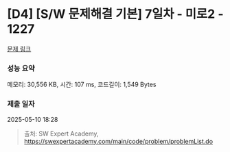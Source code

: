 # [D4] [S/W 문제해결 기본] 7일차 - 미로2 - 1227 

[문제 링크](https://swexpertacademy.com/main/code/problem/problemDetail.do?contestProbId=AV14wL9KAGkCFAYD) 

### 성능 요약

메모리: 30,556 KB, 시간: 107 ms, 코드길이: 1,549 Bytes

### 제출 일자

2025-05-10 18:28



> 출처: SW Expert Academy, https://swexpertacademy.com/main/code/problem/problemList.do